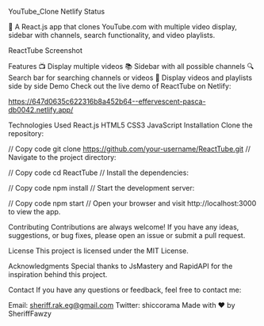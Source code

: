 

YouTube_Clone
Netlify Status

🎥 A React.js app that clones YouTube.com with multiple video display, sidebar with channels, search functionality, and video playlists.

ReactTube Screenshot

Features
📺 Display multiple videos
📚 Sidebar with all possible channels
🔍 Search bar for searching channels or videos
🎵 Display videos and playlists side by side
Demo
Check out the live demo of ReactTube on Netlify:

https://647d0635c622316b8a452b64--effervescent-pasca-db0042.netlify.app/

Technologies Used
React.js
HTML5
CSS3
JavaScript
Installation
Clone the repository:


// Copy code
git clone https://github.com/your-username/ReactTube.git
// Navigate to the project directory:


// Copy code
cd ReactTube
// Install the dependencies:


// Copy code
npm install
// Start the development server:


// Copy code
npm start
// Open your browser and visit http://localhost:3000 to view the app.

Contributing
Contributions are always welcome! If you have any ideas, suggestions, or bug fixes, please open an issue or submit a pull request.

License
This project is licensed under the MIT License.

Acknowledgments
Special thanks to JsMastery and RapidAPI for the inspiration behind this project.

Contact
If you have any questions or feedback, feel free to contact me:

Email: sheriff.rak.eg@gmail.com
Twitter: shiccorama
Made with ❤️ by SheriffFawzy